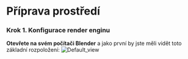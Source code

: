 # Příprava prostředí
### Krok 1. Konfigurace render enginu
**Otevřete na svém počítači Blender** a jako první by jste měli vidět toto základní rozpoložení:
![Default_view](https://github.com/user-attachments/assets/1beefad8-bfb7-4aa6-8723-c254f48c9007)
